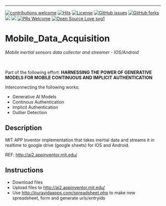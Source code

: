 ___
[![contributions welcome](https://img.shields.io/badge/contributions-welcome-brightgreen.svg?style=flat)](https://github.com/dwyl/esta/issues) [![Hits](https://hits.seeyoufarm.com/api/count/incr/badge.svg?url=https%3A%2F%2Fgithub.com%2FUW-CIA&count_bg=%2379C83D&title_bg=%23555555&icon=&icon_color=%23E7E7E7&title=users&edge_flat=false)](https://hits.seeyoufarm.com)
[![License](https://img.shields.io/pypi/l/mia.svg)]() 
<a href="https://https://github.com/UW-CIA/Mobile_Data_Acquisition/issues"><img alt="GitHub issues" src="https://img.shields.io/github/issues/UW-CIA/Mobile_Data_Acquisition"></a>
<a href="https://github.com/kaiiyer/UW-CIA/Mobile_Data_Acquisition"><img alt="GitHub forks" src="https://img.shields.io/github/forks/UW-CIA/Mobile_Data_Acquisition"></a>
<a href="https://github.com/UW-CIA/Mobile_Data_Acquisition/graphs/contributors" alt="Contributors">
<img src="https://img.shields.io/github/contributors/UW-CIA/Mobile_Data_Acquisition" /></a>
<a href="https://github.com/UW-CIA/Mobile_Data_Acquisition/graphs/stars" alt="Stars">
<img src="https://img.shields.io/github/stars/UW-CIA/Mobile_Data_Acquisition" /></a>
[![PRs Welcome](https://img.shields.io/badge/PRs-welcome-brightgreen.svg?style=shields)](http://makeapullrequest.com)
[![Open Source Love svg1](https://badges.frapsoft.com/os/v3/open-source.svg?v=103)](https://github.com/ellerbrock/open-source-badges/)


# Mobile_Data_Acquisition
*Mobile inertial sensors data collector and streamer - IOS/Android* 

<br> <br> 
Part of the following effort: 
**HARNESSING THE POWER OF GENERATIVE MODELS FOR MOBILE CONTINUOUS AND IMPLICIT AUTHENTICATION**

Interconnecting the following works: 
* Generative AI Models
* Continous Authentication 
* Implicit Authentication 
* Outlier Detection 

## Description 

MIT APP Inventor implementation that takes inertial data and streams it in realtime to google drive (google sheets) for IOS and Android. 

REF: http://ai2.appinventor.mit.edu/

## Instructions
* Download files 
* Upload files to http://ai2.appinventor.mit.edu/ 
* Use http://puravidaapps.com/spreadsheet.php to make new spreadsheet, form and generate urls/entryids
